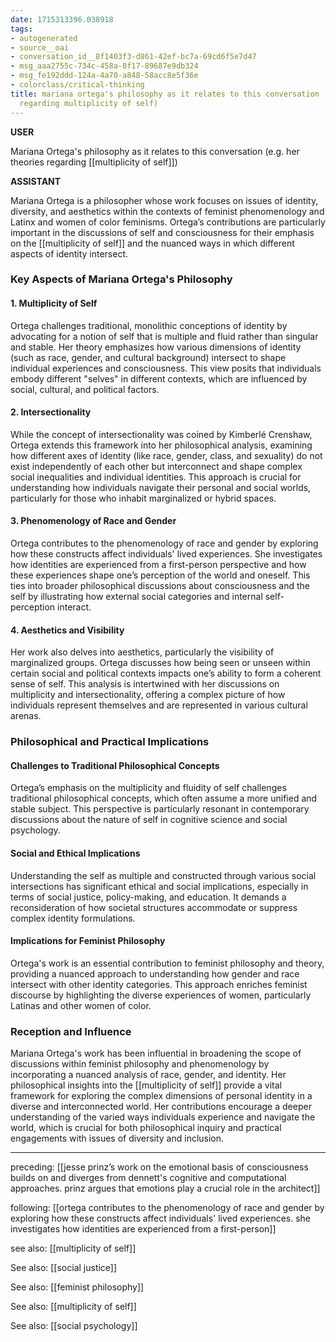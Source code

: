 ```yaml
---
date: 1715313396.038918
tags:
- autogenerated
- source__oai
- conversation_id__8f1403f3-d861-42ef-bc7a-69cd6f5e7d47
- msg_aaa2755c-734c-458a-8f17-89687e9db324
- msg_fe192ddd-124a-4a70-a848-58acc8e5f36e
- colorclass/critical-thinking
title: mariana ortega's philosophy as it relates to this conversation (e.g. her theories
  regarding multiplicity of self)
---
```


**USER**

Mariana Ortega's philosophy as it relates to this conversation (e.g. her theories regarding [[multiplicity of self]])


**ASSISTANT**

Mariana Ortega is a philosopher whose work focuses on issues of identity, diversity, and aesthetics within the contexts of feminist phenomenology and Latinx and women of color feminisms. Ortega’s contributions are particularly important in the discussions of self and consciousness for their emphasis on the [[multiplicity of self]] and the nuanced ways in which different aspects of identity intersect.

### Key Aspects of Mariana Ortega's Philosophy

#### 1. **Multiplicity of Self**
Ortega challenges traditional, monolithic conceptions of identity by advocating for a notion of self that is multiple and fluid rather than singular and stable. Her theory emphasizes how various dimensions of identity (such as race, gender, and cultural background) intersect to shape individual experiences and consciousness. This view posits that individuals embody different "selves" in different contexts, which are influenced by social, cultural, and political factors.

#### 2. **Intersectionality**
While the concept of intersectionality was coined by Kimberlé Crenshaw, Ortega extends this framework into her philosophical analysis, examining how different axes of identity (like race, gender, class, and sexuality) do not exist independently of each other but interconnect and shape complex social inequalities and individual identities. This approach is crucial for understanding how individuals navigate their personal and social worlds, particularly for those who inhabit marginalized or hybrid spaces.

#### 3. **Phenomenology of Race and Gender**
Ortega contributes to the phenomenology of race and gender by exploring how these constructs affect individuals' lived experiences. She investigates how identities are experienced from a first-person perspective and how these experiences shape one’s perception of the world and oneself. This ties into broader philosophical discussions about consciousness and the self by illustrating how external social categories and internal self-perception interact.

#### 4. **Aesthetics and Visibility**
Her work also delves into aesthetics, particularly the visibility of marginalized groups. Ortega discusses how being seen or unseen within certain social and political contexts impacts one’s ability to form a coherent sense of self. This analysis is intertwined with her discussions on multiplicity and intersectionality, offering a complex picture of how individuals represent themselves and are represented in various cultural arenas.

### Philosophical and Practical Implications

#### **Challenges to Traditional Philosophical Concepts**
Ortega’s emphasis on the multiplicity and fluidity of self challenges traditional philosophical concepts, which often assume a more unified and stable subject. This perspective is particularly resonant in contemporary discussions about the nature of self in cognitive science and social psychology.

#### **Social and Ethical Implications**
Understanding the self as multiple and constructed through various social intersections has significant ethical and social implications, especially in terms of social justice, policy-making, and education. It demands a reconsideration of how societal structures accommodate or suppress complex identity formulations.

#### **Implications for Feminist Philosophy**
Ortega's work is an essential contribution to feminist philosophy and theory, providing a nuanced approach to understanding how gender and race intersect with other identity categories. This approach enriches feminist discourse by highlighting the diverse experiences of women, particularly Latinas and other women of color.

### Reception and Influence

Mariana Ortega's work has been influential in broadening the scope of discussions within feminist philosophy and phenomenology by incorporating a nuanced analysis of race, gender, and identity. Her philosophical insights into the [[multiplicity of self]] provide a vital framework for exploring the complex dimensions of personal identity in a diverse and interconnected world. Her contributions encourage a deeper understanding of the varied ways individuals experience and navigate the world, which is crucial for both philosophical inquiry and practical engagements with issues of diversity and inclusion.


---

preceding: [[jesse prinz’s work on the emotional basis of consciousness builds on and diverges from dennett's cognitive and computational approaches. prinz argues that emotions play a crucial role in the architect]]  


following: [[ortega contributes to the phenomenology of race and gender by exploring how these constructs affect individuals' lived experiences. she investigates how identities are experienced from a first-person]]


see also: [[multiplicity of self]]

See also: [[social justice]]


See also: [[feminist philosophy]]


See also: [[multiplicity of self]]


See also: [[social psychology]]